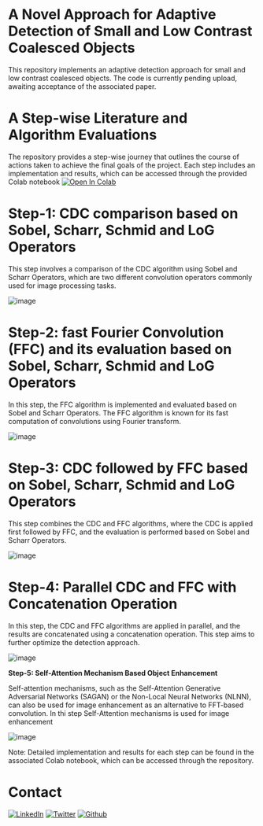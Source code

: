 
# **A Novel Approach for Adaptive Detection of Small and Low Contrast Coalesced Objects**

This repository implements an adaptive detection approach for small and low contrast coalesced objects. The code is currently pending upload, awaiting acceptance of the associated paper.


# **A Step-wise Literature and Algorithm Evaluations**

The repository provides a step-wise journey that outlines the course of actions taken to achieve the final goals of the project. Each step includes an implementation and results, which can be accessed through the provided Colab notebook [![Open In Colab](https://colab.research.google.com/assets/colab-badge.svg)](https://github.com/imadalishah/SNUFS/blob/main/SNUFS_Journey.ipynb)


# **Step-1: CDC comparison based on Sobel, Scharr, Schmid and LoG Operators**

This step involves a comparison of the CDC algorithm using Sobel and Scharr Operators, which are two different convolution operators commonly used for image processing tasks.

![image](https://user-images.githubusercontent.com/57298558/231416897-2f4713b1-6831-4617-add1-f912464fb3fd.png)


# **Step-2: fast Fourier Convolution (FFC) and its evaluation based on Sobel, Scharr, Schmid and LoG Operators**

In this step, the FFC algorithm is implemented and evaluated based on Sobel and Scharr Operators. The FFC algorithm is known for its fast computation of convolutions using Fourier transform.

![image](https://user-images.githubusercontent.com/57298558/231417077-dedddda5-31d2-447f-bc56-c41bfdc670f2.png)


# **Step-3: CDC followed by FFC based on Sobel, Scharr, Schmid and LoG Operators**

This step combines the CDC and FFC algorithms, where the CDC is applied first followed by FFC, and the evaluation is performed based on Sobel and Scharr Operators.

![image](https://user-images.githubusercontent.com/57298558/231417209-ad7d9140-5b25-4333-8b8a-6a4bbf28778f.png)


# **Step-4: Parallel CDC and FFC with Concatenation Operation**

In this step, the CDC and FFC algorithms are applied in parallel, and the results are concatenated using a concatenation operation. This step aims to further optimize the detection approach.

![image](https://user-images.githubusercontent.com/57298558/231417365-0989a390-5049-4f34-b3b2-b7f09269ef4c.png)


**Step-5: Self-Attention Mechanism Based Object Enhancement**

Self-attention mechanisms, such as the Self-Attention Generative Adversarial Networks (SAGAN) or the Non-Local Neural Networks (NLNN), can also be used for image enhancement as an alternative to FFT-based convolution. In thi step Self-Attention mechanisms is used for image enhancement

![image](https://user-images.githubusercontent.com/57298558/231591893-3ba65779-b784-4f2f-99f4-47d5b69bd1fe.png)


Note: Detailed implementation and results for each step can be found in the associated Colab notebook, which can be accessed through the repository.




# **Contact**

[![LinkedIn](https://user-images.githubusercontent.com/57298558/231293935-ead7992d-43a1-4de7-a023-3800fdecd331.png)](https://www.linkedin.com/in/imadalishah)
[![Twitter](https://user-images.githubusercontent.com/57298558/231293638-7be4782a-6851-4049-969e-0bd0ce067276.png)](https://www.twitter.com/imadalishah)
[![Github](https://user-images.githubusercontent.com/57298558/231293745-ae272207-5087-4ea6-a3ee-184fccc8a492.png)](https://www.github.com/imadalishah)
